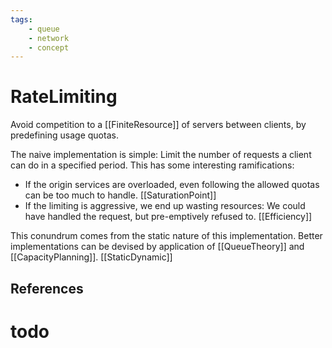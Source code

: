 ```yaml
---
tags:
    - queue
    - network
    - concept
---
```


# RateLimiting

Avoid competition to a [[FiniteResource]] of servers between clients, by predefining usage quotas.

The naive implementation is simple: Limit the number of requests a client can do in a specified period. This has some interesting ramifications:

- If the origin services are overloaded, even following the allowed quotas can be too much to handle. [[SaturationPoint]]
- If the limiting is aggressive, we end up wasting resources: We could have handled the request, but pre-emptively refused to. [[Efficiency]]

This conundrum comes from the static nature of this implementation.
Better implementations can be devised by application of [[QueueTheory]] and [[CapacityPlanning]].
[[StaticDynamic]]

## References

# todo

